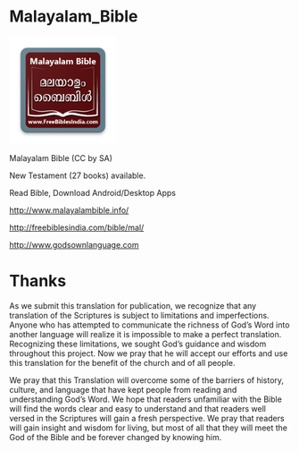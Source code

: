 # Malayalam_Bible
![](https://github.com/FreeBiblesIndia/Malayalam_Bible/blob/master/launcher_icons/res/mipmap-xxxhdpi/Malayalam_launcher.png?raw=true)

Malayalam Bible (CC by SA)

New Testament (27 books) available.

Read Bible, Download Android/Desktop Apps

http://www.malayalambible.info/

http://freebiblesindia.com/bible/mal/

http://www.godsownlanguage.com


Thanks
=======

As we submit this translation for publication, we recognize that any translation of the Scriptures is subject to limitations and imperfections. 
Anyone who has attempted to communicate the richness of God’s Word into another language will realize it is impossible to make a perfect translation. 
Recognizing these limitations, we sought God’s guidance and wisdom throughout this project. 
Now we pray that he will accept our efforts and use this translation for the benefit of the church and of all people.

We pray that this Translation will overcome some of the barriers of history, culture, and language that have kept people from reading and understanding God’s Word. 
We hope that readers unfamiliar with the Bible will find the words clear and easy to understand and that readers well versed in the Scriptures will gain a fresh perspective.
We pray that readers will gain insight and wisdom for living, but most of all that they will meet the God of the Bible and be forever changed by knowing him.

